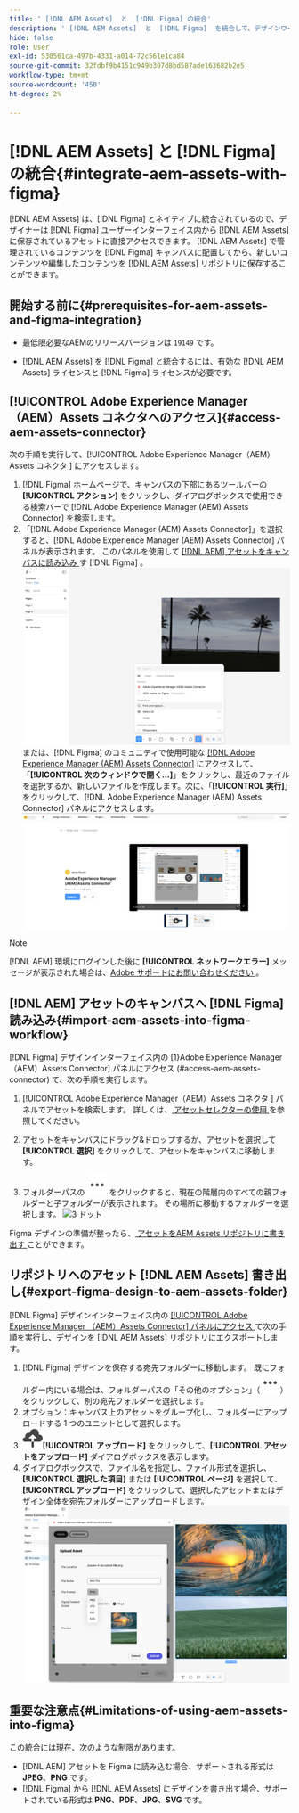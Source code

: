 ```yaml
---
title: ' [!DNL AEM Assets]  と  [!DNL Figma] の統合'
description: ' [!DNL AEM Assets]  と  [!DNL Figma]  を統合して、デザインワークフロー内の組織のアセットにアクセスして使用する方法  [!DNL Figma]  説明します。'
hide: false
role: User
exl-id: 530561ca-497b-4331-a014-72c561e1ca84
source-git-commit: 32fdbf9b4151c949b307d8bd587ade163682b2e5
workflow-type: tm+mt
source-wordcount: '450'
ht-degree: 2%

---
```


# [!DNL AEM Assets] と [!DNL Figma] の統合{#integrate-aem-assets-with-figma}

[!DNL AEM Assets] は、[!DNL Figma] とネイティブに統合されているので、デザイナーは [!DNL Figma] ユーザーインターフェイス内から [!DNL AEM Assets] に保存されているアセットに直接アクセスできます。 [!DNL AEM Assets] で管理されているコンテンツを [!DNL Figma] キャンバスに配置してから、新しいコンテンツや編集したコンテンツを [!DNL AEM Assets] リポジトリに保存することができます。

## 開始する前に{#prerequisites-for-aem-assets-and-figma-integration}

* 最低限必要なAEMのリリースバージョンは `19149` です。

* [!DNL AEM Assets] を [!DNL Figma] と統合するには、有効な [!DNL AEM Assets] ライセンスと [!DNL Figma] ライセンスが必要です。

## [!UICONTROL Adobe Experience Manager（AEM）Assets コネクタへのアクセス &#x200B;]{#access-aem-assets-connector}

次の手順を実行して、[!UICONTROL Adobe Experience Manager（AEM）Assets コネクタ &#x200B;] にアクセスします。

1. [!DNL Figma] ホームページで、キャンバスの下部にあるツールバーの **[!UICONTROL アクション]** をクリックし、ダイアログボックスで使用できる検索バーで [!DNL Adobe Experience Manager (AEM) Assets Connector] を検索します。
1. 「[!DNL Adobe Experience Manager (AEM) Assets Connector]」を選択すると、[!DNL Adobe Experience Manager (AEM) Assets Connector] パネルが表示されます。 このパネルを使用して [ [!DNL AEM]  アセットをキャンバスに読み込み ](#import-aem-assets-into-figma-workflow) す  [!DNL Figma] 。
   ![ アクション ](/help/assets/assets/actions-on-figma.png)
または、[!DNL Figma] のコミュニティで使用可能な [[!DNL Adobe Experience Manager (AEM) Assets Connector]](https://www.figma.com/community/plugin/1512561378275712210/adobe-experience-manager-aem-assets-connector) にアクセスして、「**[!UICONTROL 次のウィンドウで開く…]**」をクリックし、最近のファイルを選択するか、新しいファイルを作成します。次に、「**[!UICONTROL 実行]**」をクリックして、[!DNL Adobe Experience Manager (AEM) Assets Connector] パネルにアクセスします。
   ![plugin-page-on-figma-community](/help/assets/assets/plugin-page-on-figma-community.png)

>[!NOTE]
>
> [!DNL AEM] 環境にログインした後に **[!UICONTROL ネットワークエラー]** メッセージが表示された場合は、[Adobe サポートにお問い合わせください ](https://helpx.adobe.com/jp/contact.html)。

## [!DNL AEM] アセットのキャンバスへ [!DNL Figma] 読み込み{#import-aem-assets-into-figma-workflow}

[!DNL Figma] デザインインターフェイス内の [1&rbrace;Adobe Experience Manager（AEM）Assets Connector] パネルにアクセス (#access-aem-assets-connector) て、次の手順を実行します。

1. [!UICONTROL Adobe Experience Manager（AEM）Assets コネクタ &#x200B;] パネルでアセットを検索します。 詳しくは、[ アセットセレクターの使用 ](https://experienceleague.adobe.com/en/docs/experience-manager-cloud-service/content/assets/manage/asset-selector/overview-asset-selector#using-asset-selector) を参照してください。

1. アセットをキャンバスにドラッグ&amp;ドロップするか、アセットを選択して **[!UICONTROL 選択]** をクリックして、アセットをキャンバスに移動します。

1. フォルダーパスの ![3 つのドット ](/help/assets/assets/three-dots.svg) をクリックすると、現在の階層内のすべての親フォルダーと子フォルダーが表示されます。 その場所に移動するフォルダーを選択します。
   ![3 ドット ](/help/assets/assets/assets-folder-structure.png)

Figma デザインの準備が整ったら、[ アセットをAEM Assets リポジトリに書き出す ](#export-figma-design-to-aem-assets-folder) ことができます。

## リポジトリへのアセット [!DNL AEM Assets] 書き出し{#export-figma-design-to-aem-assets-folder}

[!DNL Figma] デザインインターフェイス内の [[!UICONTROL Adobe Experience Manager （AEM）Assets Connector] パネルにアクセス ](#access-aem-assets-connector) て次の手順を実行し、デザインを [!DNL AEM Assets] リポジトリにエクスポートします。

1. [!DNL Figma] デザインを保存する宛先フォルダーに移動します。 既にフォルダー内にいる場合は、フォルダーパスの「その他のオプション」（![3 つのドット ](/help/assets/assets/three-dots.svg)）をクリックして、別の宛先フォルダーを選択します。
1. オプション：キャンバス上のアセットをグループ化し、フォルダーにアップロードする 1 つのユニットとして選択します。
1. ![ ファイルのアップロード ](/help/assets/assets/upload-icon.svg)**[!UICONTROL アップロード]** をクリックして、**[!UICONTROL アセットをアップロード]** ダイアログボックスを表示します。
1. ダイアログボックスで、ファイル名を指定し、ファイル形式を選択し、**[!UICONTROL 選択した項目]** または **[!UICONTROL ページ]** を選択して、**[!UICONTROL アップロード]** をクリックして、選択したアセットまたはデザイン全体を宛先フォルダーにアップロードします。
   ![figma デザインをアップロード ](/help/assets/assets/upload-figma-design.png)

## 重要な注意点{#Limitations-of-using-aem-assets-into-figma}

この統合には現在、次のような制限があります。

* [!DNL AEM] アセットを Figma に読み込む場合、サポートされる形式は **JPEG**、**PNG** です。
* [!DNL Figma] から [!DNL AEM Assets] にデザインを書き出す場合、サポートされている形式は **PNG**、**PDF**、**JPG**、**SVG** です。

